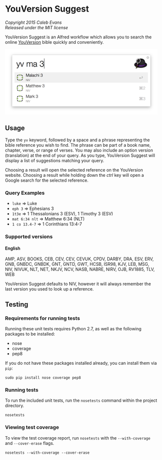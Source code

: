 # YouVersion Suggest

*Copyright 2015 Caleb Evans*  
*Released under the MIT license*

YouVersion Suggest is an Alfred workflow which allows you to search the online
[YouVersion](https://www.youversion.com/) bible quickly and conveniently.

![YouVersion Suggest in action](screenshots/chapters.png)

## Usage

Type the `yv` keyword, followed by a space and a phrase representing the bible
reference you wish to find. The phrase can be part of a book name, chapter,
verse, or range of verses. You may also include an option version (translation)
at the end of your query. As you type, YouVersion Suggest will display a list of
suggestions matching your query.

Choosing a result will open the selected reference on the YouVersion website.
Choosing a result while holding down the *ctrl* key will open a Google
search for the selected reference.

### Query Examples

* `luke` => Luke
* `eph 3` => Ephesians 3
* `1t3e` => 1 Thessalonians 3 (ESV), 1 Timothy 3 (ESV)
* `mat 6:34 nlt` => Matthew 6:34 (NLT)
* `1 co 13.4-7` => 1 Corinthians 13:4-7

### Supported versions

#### English

AMP, ASV, BOOKS, CEB, CEV, CEV, CEVUK, CPDV, DARBY, DRA, ESV, ERV, GNB, GNBDC, GNBDK, GNT, GNTD, GWT, HCSB, ISR98, KJV, LEB, MSG, NIV, NIVUK, NLT, NET, NKJV, NCV, NASB, NABRE, NIRV, OJB, RV1885, TLV, WEB

YouVersion Suggest defaults to NIV, however it will always remember the last version you used to look up a reference.

## Testing

### Requirements for running tests

Running these unit tests requires Python 2.7, as well as the following packages
to be installed:

* nose
* coverage
* pep8

If you do not have these packages installed already, you can install them via
`pip`:

```
sudo pip install nose coverage pep8
```

### Running tests

To run the included unit tests, run the `nosetests` command within the project
directory.

```
nosetests
```

### Viewing test coverage

To view the test coverage report, run `nosetests` with the `--with-coverage` and
`--cover-erase` flags.

```
nosetests --with-coverage --cover-erase
```
